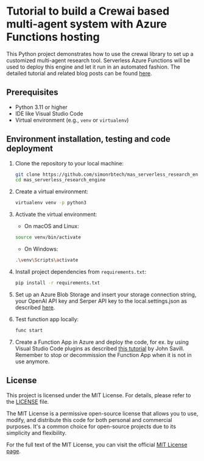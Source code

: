 # Tutorial to build a Crewai based multi-agent system with Azure Functions hosting

This Python project demonstrates how to use the crewai library to set up a customized multi-agent research tool. Serverless Azure Functions will be used to deploy this engine and let it run in an automated fashion. The detailed tutorial and related blog posts can be found [here](https://simon.richebaecher.org/scalable-agents-tutorial). 

## Prerequisites

- Python 3.11 or higher
- IDE like Visual Studio Code
- Virtual environment (e.g., `venv` or `virtualenv`)

## Environment installation, testing and code deployment

1. Clone the repository to your local machine:

    ```bash
    git clone https://github.com/simonrbtech/mas_serverless_research_engine.git
    cd mas_serverless_research_engine
    ```

2. Create a virtual environment:

    ```bash
    virtualenv venv -p python3
    ```

3. Activate the virtual environment:

    - On macOS and Linux:

    ```bash
    source venv/bin/activate
    ```

    - On Windows:

    ```bash
    .\venv\Scripts\activate
    ```

4. Install project dependencies from `requirements.txt`:

    ```bash
    pip install -r requirements.txt
    ```

5. Set up an Azure Blob Storage and insert your storage connection string, your OpenAI API key and Serper API key to the local.settings.json as described [here](http://simon.richebaecher.org/serverless-orchestration-context).

6. Test function app locally:

    ```bash
    func start
    ```

7. Create a Function App in Azure and deploy the code, for ex. by using Visual Studio Code plugins as described [this tutorial](https://www.youtube.com/watch?v=lpZCwzYVNpA) by John Savill. Remember to stop or decommission the Function App when it is not in use anymore.  


## License

This project is licensed under the MIT License. For details, please refer to the [LICENSE](LICENSE) file.

The MIT License is a permissive open-source license that allows you to use, modify, and distribute this code for both personal and commercial purposes. It's a common choice for open-source projects due to its simplicity and flexibility.

For the full text of the MIT License, you can visit the official [MIT License page](https://opensource.org/licenses/MIT).
